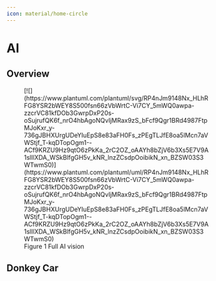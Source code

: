 ```yaml
---
icon: material/home-circle
---
```

# AI

## Overview

<figure markdown="span">
  [![](https://www.plantuml.com/plantuml/svg/RP4nJm9148Nx_HLhRFG8YSR2bWEY8S500fsn66zVbWrtC-Vi7CY_5mWQ0awpa-zzcrVC81kfDOb3GwrpDxP20s-oSujrufQK6f_nrO4hbAgoNQvIjMRax9zS_bFcf9Qgr1BRd4987FtpMJoKxr_y-736gJBHXUrgUDeYIuEpS8e83aFH0Fs_zPEgTLJfE8oa5lMcn7aVWStjf_T-kqDTopOgm1--ACf9KRZU9Hz9qtO6zPkKa_2rC2OZ_oAAYh8bZjV6b3Xs5E7V9A1slIlXDA_WSkBlfgGH5v_kNR_lnzZCsdpOoibikN_xn_BZSW03S3WTwmS0)](https://www.plantuml.com/plantuml/uml/RP4nJm9148Nx_HLhRFG8YSR2bWEY8S500fsn66zVbWrtC-Vi7CY_5mWQ0awpa-zzcrVC81kfDOb3GwrpDxP20s-oSujrufQK6f_nrO4hbAgoNQvIjMRax9zS_bFcf9Qgr1BRd4987FtpMJoKxr_y-736gJBHXUrgUDeYIuEpS8e83aFH0Fs_zPEgTLJfE8oa5lMcn7aVWStjf_T-kqDTopOgm1--ACf9KRZU9Hz9qtO6zPkKa_2rC2OZ_oAAYh8bZjV6b3Xs5E7V9A1slIlXDA_WSkBlfgGH5v_kNR_lnzZCsdpOoibikN_xn_BZSW03S3WTwmS0)
  <figcaption>Figure 1 Full AI vision</figcaption>
</figure>



## Donkey Car